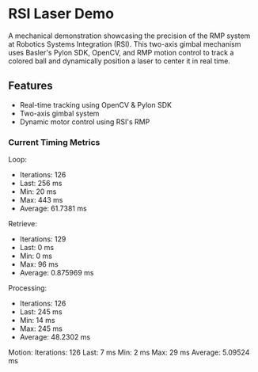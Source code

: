 # RSI Laser Demo

A mechanical demonstration showcasing the precision of the RMP system at Robotics Systems Integration (RSI). 
This two-axis gimbal mechanism uses Basler's Pylon SDK, OpenCV, and RMP motion control to track a colored ball 
and dynamically position a laser to center it in real time.

## Features
- Real-time tracking using OpenCV & Pylon SDK
- Two-axis gimbal system
- Dynamic motor control using RSI's RMP

### Current Timing Metrics
Loop:
  - Iterations: 126
  - Last:       256 ms
  - Min:        20 ms
  - Max:        443 ms
  - Average:    61.7381 ms
    
Retrieve:
  - Iterations: 129
  - Last:       0 ms
  - Min:        0 ms
  - Max:        96 ms
  - Average:    0.875969 ms
    
Processing:
  - Iterations: 126
  - Last:       245 ms
  - Min:        14 ms
  - Max:        245 ms
  - Average:    48.2302 ms

Motion:
  Iterations: 126
  Last:       7 ms
  Min:        2 ms
  Max:        29 ms
  Average:    5.09524 ms
